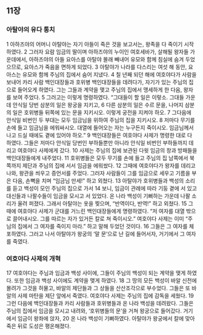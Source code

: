 ## 11장
### 아탈야의 유다 통치
1 아하즈야의 어머니 아탈야는 자기 아들이 죽은 것을 보고서는, 왕족을 다 죽이기 시작하였다.
2 그러자 요람 임금의 딸이며 아하즈야의 누이인 여호세바가, 살해될 왕자들 가운데에서, 아하즈야의 아들 요아스를 아탈야 몰래 빼내어 유모와 함께 침실에 숨겨 두었으므로, 요아스가 죽음을 면하게 되었다.
3 아탈야가 나라를 다스리는 여섯 해 동안, 요아스는 유모와 함께 주님의 집에서 숨어 지냈다.
4 칠 년째 되던 해에 여호야다가 사람을 보내어 카리 사람 백인대장들과 호위병 백인대장들을 데려다가, 자기가 있는 주님의 집으로 들어오게 하였다. 그는 그들과 계약을 맺고 주님의 집에서 맹세하게 한 다음, 왕자를 보여 주었다.
5 그러고는 이렇게 명령하였다. “그대들이 할 일은 이렇소. 그대들 가운데 안식일 당번 삼분의 일은 왕궁을 지키고,
6 다른 삼분의 일은 수르 문을, 나머지 삼분의 일은 호위병들 뒤쪽에 있는 문을 지키시오. 이렇게 궁전을 지켜야 하오.
7 그다음에 안식일 비번인 두 부대는 모두 임금님을 위하여 주님의 집을 지키시오.
8 저마다 무기를 손에 들고 임금님을 에워싸시오. 대열에 들어오는 자는 누구든지 죽이시오. 임금님께서 나고 드실 때에도 곁에 있어야 하오.”
9 백인대장들은 여호야다 사제가 명령한 대로 다 하였다. 그들은 저마다 안식일 당번인 부하들뿐만 아니라 안식일 비번인 부하들까지 데리고 여호야다 사제에게 갔다.
10 사제는 주님의 집에 보관된 다윗 임금의 창과 방패들을 백인대장들에게 내주었다.
11 호위병들은 모두 무기를 손에 들고 주님의 집 남쪽에서 북쪽까지 제단과 주님의 집에 서서 임금을 에워쌌다.
12 그때에 여호야다가 왕자를 데리고 나와, 왕관을 씌우고 증언서를 주었다. 그러자 사람들이 그를 임금으로 세우고 기름을 부은 다음, 손뼉을 치며 “임금님 만세!” 하고 외쳤다.
13 아탈야가 호위병들과 백성의 소리를 듣고 백성이 모인 주님의 집으로 가서
14 보니, 임금이 관례에 따라 기둥 곁에 서 있고 대신들과 나팔수들이 임금을 모시고 서 있었다. 온 나라 백성이 기뻐하는 가운데 나팔 소리가 울려 퍼졌다. 그래서 아탈야는 옷을 찢으며, “반역이다, 반역!” 하고 외쳤다.
15 그때에 여호야다 사제가 군대를 거느린 백인대장들에게 명령하였다. “저 여자를 대열 밖으로 끌어내시오. 그를 따르는 자가 있거든 칼로 쳐 죽이시오.” 여호야다 사제는 이미 “주님의 집에서 그 여자를 죽이지 마라.” 하고 말해 두었던 것이다.
16 그들은 그 여자를 체포하였다. 그러고 나서 아탈야가 왕궁의 ‘말 문’으로 난 길에 들어서자, 거기에서 그 여자를 죽였다.
### 여호야다 사제의 개혁
17 여호야다는 주님과 임금과 백성 사이에, 그들이 주님의 백성이 되는 계약을 맺게 하였다. 또한 임금과 백성 사이에도 계약을 맺게 하였다.
18 그 땅의 모든 백성이 바알 신전에 몰려가 그것을 허물고, 바알의 제단들과 그 상들을 산산조각으로 부수었다. 그들은 또 바알의 사제 마탄을 제단 앞에서 죽였다. 여호야다 사제는 주님의 집에 감독을 세웠다.
19 그런 다음에 백인대장들과 카리 사람들과 호위병들과 온 나라 백성을 데려왔다. 그들은 주님의 집에서 임금을 모시고 내려와, ‘호위병들의 문’을 거쳐 왕궁으로 들어갔다. 거기에서 임금이 왕좌에 앉자,
20 온 나라 백성이 기뻐하였다. 아탈야가 왕궁에서 칼에 맞아 죽은 뒤로 도성은 평온해졌다.
